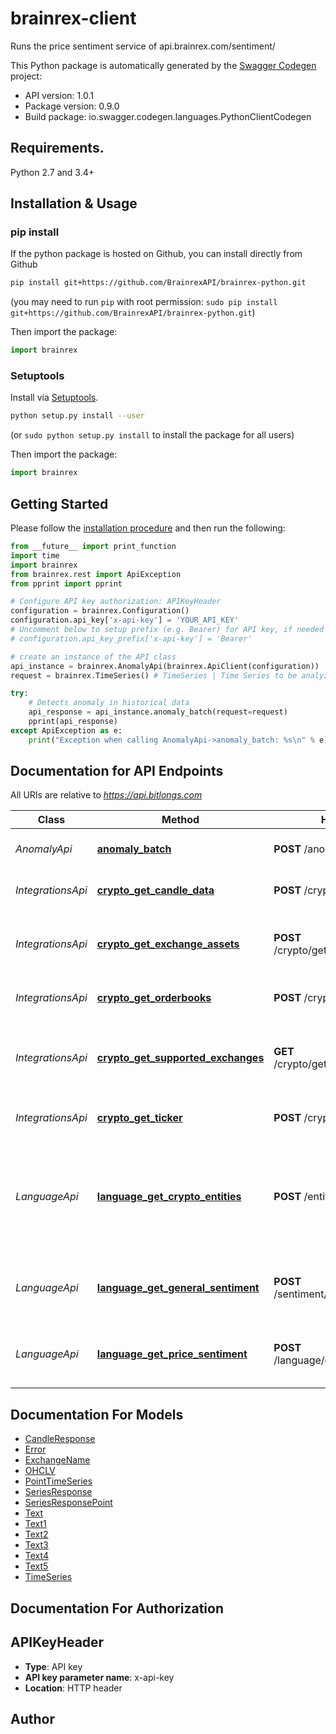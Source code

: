 # brainrex-client
Runs the price sentiment service of api.brainrex.com/sentiment/

This Python package is automatically generated by the [Swagger Codegen](https://github.com/swagger-api/swagger-codegen) project:

- API version: 1.0.1
- Package version: 0.9.0
- Build package: io.swagger.codegen.languages.PythonClientCodegen

## Requirements.

Python 2.7 and 3.4+

## Installation & Usage
### pip install

If the python package is hosted on Github, you can install directly from Github

```sh
pip install git+https://github.com/BrainrexAPI/brainrex-python.git
```
(you may need to run `pip` with root permission: `sudo pip install git+https://github.com/BrainrexAPI/brainrex-python.git`)

Then import the package:
```python
import brainrex 
```

### Setuptools

Install via [Setuptools](http://pypi.python.org/pypi/setuptools).

```sh
python setup.py install --user
```
(or `sudo python setup.py install` to install the package for all users)

Then import the package:
```python
import brainrex
```

## Getting Started

Please follow the [installation procedure](#installation--usage) and then run the following:

```python
from __future__ import print_function
import time
import brainrex
from brainrex.rest import ApiException
from pprint import pprint

# Configure API key authorization: APIKeyHeader
configuration = brainrex.Configuration()
configuration.api_key['x-api-key'] = 'YOUR_API_KEY'
# Uncomment below to setup prefix (e.g. Bearer) for API key, if needed
# configuration.api_key_prefix['x-api-key'] = 'Bearer'

# create an instance of the API class
api_instance = brainrex.AnomalyApi(brainrex.ApiClient(configuration))
request = brainrex.TimeSeries() # TimeSeries | Time Series to be analyzed, with the following format. (optional)

try:
    # Detects anomaly in historical data
    api_response = api_instance.anomaly_batch(request=request)
    pprint(api_response)
except ApiException as e:
    print("Exception when calling AnomalyApi->anomaly_batch: %s\n" % e)

```

## Documentation for API Endpoints

All URIs are relative to *https://api.bitlongs.com*

Class | Method | HTTP request | Description
------------ | ------------- | ------------- | -------------
*AnomalyApi* | [**anomaly_batch**](docs/AnomalyApi.md#anomaly_batch) | **POST** /anomaly/json/detect | Detects anomaly in historical data
*IntegrationsApi* | [**crypto_get_candle_data**](docs/IntegrationsApi.md#crypto_get_candle_data) | **POST** /crypto/get_candles | Downloads candle format market data
*IntegrationsApi* | [**crypto_get_exchange_assets**](docs/IntegrationsApi.md#crypto_get_exchange_assets) | **POST** /crypto/get_exchange_assets | Gets all currency pairs traded in selected exchange
*IntegrationsApi* | [**crypto_get_orderbooks**](docs/IntegrationsApi.md#crypto_get_orderbooks) | **POST** /crypto/get_orderbooks | Downloads candle format market data
*IntegrationsApi* | [**crypto_get_supported_exchanges**](docs/IntegrationsApi.md#crypto_get_supported_exchanges) | **GET** /crypto/get_supported_exchanges | Gets all cryptocurrency exchanges supported by the Brainrex API
*IntegrationsApi* | [**crypto_get_ticker**](docs/IntegrationsApi.md#crypto_get_ticker) | **POST** /crypto/get_ticker | Downloads candle format market data
*LanguageApi* | [**language_get_crypto_entities**](docs/LanguageApi.md#language_get_crypto_entities) | **POST** /entity/get_crypto_entities | Named Entity Recognition software capable of understanding cryptocurrency and blockchain speficic language.
*LanguageApi* | [**language_get_general_sentiment**](docs/LanguageApi.md#language_get_general_sentiment) | **POST** /sentiment/get_general_sentiment | Sentiment analysis score using a model trained for buy signals.
*LanguageApi* | [**language_get_price_sentiment**](docs/LanguageApi.md#language_get_price_sentiment) | **POST** /language/get_price_sentiment | Sentiment analysis score using a model trained for buy signals.


## Documentation For Models

 - [CandleResponse](docs/CandleResponse.md)
 - [Error](docs/Error.md)
 - [ExchangeName](docs/ExchangeName.md)
 - [OHCLV](docs/OHCLV.md)
 - [PointTimeSeries](docs/PointTimeSeries.md)
 - [SeriesResponse](docs/SeriesResponse.md)
 - [SeriesResponsePoint](docs/SeriesResponsePoint.md)
 - [Text](docs/Text.md)
 - [Text1](docs/Text1.md)
 - [Text2](docs/Text2.md)
 - [Text3](docs/Text3.md)
 - [Text4](docs/Text4.md)
 - [Text5](docs/Text5.md)
 - [TimeSeries](docs/TimeSeries.md)


## Documentation For Authorization


## APIKeyHeader

- **Type**: API key
- **API key parameter name**: x-api-key
- **Location**: HTTP header


## Author



